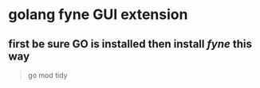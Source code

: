 # golang fyne GUI extension

## first be sure GO is installed then install ***fyne*** this way

> go mod tidy
